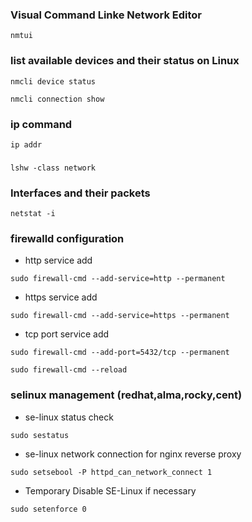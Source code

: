 ### Visual Command Linke Network Editor
```
nmtui
```
### list available devices and their status on Linux
```
nmcli device status
```
```
nmcli connection show
```
### ip command
```
ip addr
```
###
```
lshw -class network
```
### Interfaces and their packets
```
netstat -i
```
### firewalld configuration
- http service add
```
sudo firewall-cmd --add-service=http --permanent
```
- https service add
```
sudo firewall-cmd --add-service=https --permanent
```
- tcp port service add
```
sudo firewall-cmd --add-port=5432/tcp --permanent
```
```
sudo firewall-cmd --reload
```
### selinux management (redhat,alma,rocky,cent)
- se-linux status check
```
sudo sestatus
```
- se-linux network connection for nginx reverse proxy
```
sudo setsebool -P httpd_can_network_connect 1
```
- Temporary Disable SE-Linux if necessary
```
sudo setenforce 0
```


